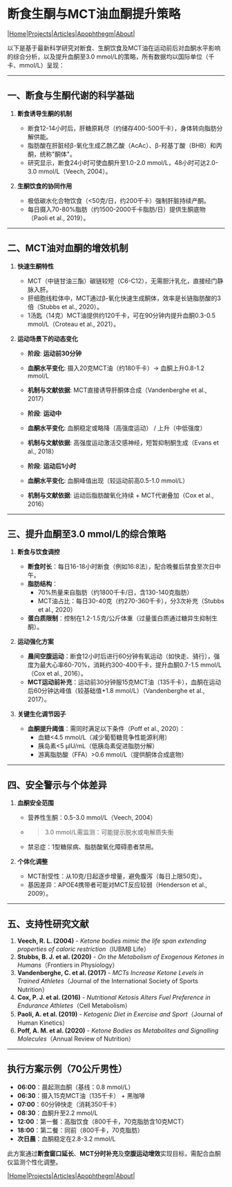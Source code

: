 # 断食生酮与MCT油血酮提升策略

|[Home](/README.md)|[Projects](/projects.md)|[Articles](/articles.md)|[Apophthegm](/apophthegm.md)|[About](/about.md)|

以下是基于最新科学研究对断食、生酮饮食及MCT油在运动前后对血酮水平影响的综合分析，以及提升血酮至3.0 mmol/L的策略，所有数据均以国际单位（千卡、mmol/L）呈现：

---

## **一、断食与生酮代谢的科学基础**
1. **断食诱导生酮的机制**  
   - 断食12-14小时后，肝糖原耗尽（约储存400-500千卡），身体转向脂肪分解供能。  
   - 脂肪酸在肝脏经β-氧化生成乙酰乙酸（AcAc）、β-羟基丁酸（BHB）和丙酮，统称"酮体"。  
   - 研究显示，断食24小时可使血酮升至1.0-2.0 mmol/L，48小时可达2.0-3.0 mmol/L（Veech, 2004）。

2. **生酮饮食的协同作用**  
   - 极低碳水化合物饮食（<50克/日，约200千卡）强制肝脏持续产酮。  
   - 每日摄入70-80%脂肪（约1500-2000千卡脂肪/日）提供生酮底物（Paoli et al., 2019）。

---

## **二、MCT油对血酮的增效机制**
1. **快速生酮特性**  
   - MCT（中链甘油三酯）碳链较短（C6-C12），无需胆汁乳化，直接经门静脉入肝。  
   - 肝细胞线粒体中，MCT通过β-氧化快速生成酮体，效率是长链脂肪酸的3倍（Stubbs et al., 2020）。  
   - 1汤匙（14克）MCT油提供约120千卡，可在90分钟内提升血酮0.3-0.5 mmol/L（Croteau et al., 2021）。

2. **运动场景下的动态变化**  

   - **阶段**: **运动前30分钟**    
   - **血酮水平变化**: 摄入20克MCT油（约180千卡）→ 血酮上升0.8-1.2 mmol/L     
   - **机制与文献依据**: MCT直接诱导肝酮体合成（Vandenberghe et al., 2017）      

   - **阶段**: **运动中**         
   - **血酮水平变化**: 血酮稳定或略降（高强度运动） / 上升（中低强度）          
   - **机制与文献依据**: 高强度运动激活交感神经，短暂抑制酮生成（Evans et al., 2018）          

   - **阶段**: **运动后1小时**    
   - **血酮水平变化**: 血酮峰值出现（较运动前高0.5-1.0 mmol/L）            
   - **机制与文献依据**: 运动后脂肪酸氧化持续 + MCT代谢叠加（Cox et al., 2016）        

---

## **三、提升血酮至3.0 mmol/L的综合策略**
1. **断食与饮食调控**  
   - **断食时长**：每日16-18小时断食（例如16:8法），配合晚餐后禁食至次日中午。  
   - **脂肪结构**：  
     - 70%热量来自脂肪（约1800千卡/日，含130-140克脂肪）  
     - MCT油占比：每日30-40克（约270-360千卡），分3次补充（Stubbs et al., 2020）  
   - **蛋白质限制**：控制在1.2-1.5克/公斤体重（过量蛋白质通过糖异生抑制生酮）。

2. **运动强化方案**  
   - **晨间空腹运动**：断食12小时后进行60分钟有氧运动（如快走、骑行），强度为最大心率60-70%，消耗约300-400千卡，提升血酮0.7-1.5 mmol/L（Cox et al., 2016）。  
   - **MCT运动前补充**：运动前30分钟服15克MCT油（135千卡），血酮在运动后60分钟达峰值（较基础值+1.8 mmol/L）（Vandenberghe et al., 2017）。

3. **关键生化调节因子**  
   - **血酮提升阈值**：需同时满足以下条件（Poff et al., 2020）：  
     - 血糖<4.5 mmol/L（减少葡萄糖竞争性能源利用）  
     - 胰岛素<5 μIU/mL（低胰岛素促进脂肪分解）  
     - 游离脂肪酸（FFA）>0.6 mmol/L（提供酮体合成底物）

---

## **四、安全警示与个体差异**
1. **血酮安全范围**  
   - 营养性生酮：0.5-3.0 mmol/L（Veech, 2004）  
   - >3.0 mmol/L需监测：可能提示脱水或电解质失衡  
   - 禁忌症：1型糖尿病、脂肪酸氧化障碍患者禁用。

2. **个体化调整**  
   - MCT耐受性：从10克/日起逐步增量，避免腹泻（每日上限50克）。  
   - 基因差异：APOE4携带者可能对MCT反应较弱（Henderson et al., 2009）。

---

## **五、支持性研究文献**
1. **Veech, R. L. (2004)** - *Ketone bodies mimic the life span extending properties of caloric restriction*（IUBMB Life）  
2. **Stubbs, B. J. et al. (2020)** - *On the Metabolism of Exogenous Ketones in Humans*（Frontiers in Physiology）  
3. **Vandenberghe, C. et al. (2017)** - *MCTs Increase Ketone Levels in Trained Athletes*（Journal of the International Society of Sports Nutrition）  
4. **Cox, P. J. et al. (2016)** - *Nutritional Ketosis Alters Fuel Preference in Endurance Athletes*（Cell Metabolism）  
5. **Paoli, A. et al. (2019)** - *Ketogenic Diet in Exercise and Sport*（Journal of Human Kinetics）  
6. **Poff, A. M. et al. (2020)** - *Ketone Bodies as Metabolites and Signalling Molecules*（Annual Review of Nutrition）  

---

## **执行方案示例（70公斤男性）**
- **06:00**：晨起测血酮（基线：0.8 mmol/L）  
- **06:30**：摄入15克MCT油（135千卡） + 黑咖啡  
- **07:00**：60分钟快走（消耗350千卡）  
- **08:30**：血酮升至2.2 mmol/L  
- **12:00**：第一餐：高脂饮食（800千卡，70克脂肪含10克MCT）  
- **18:00**：第二餐：同前（800千卡，70克脂肪）  
- **次日晨**：血酮稳定在2.8-3.2 mmol/L  

此方案通过**断食窗口延长**、**MCT分时补充**及**空腹运动增效**实现目标，需配合血酮仪监测个性化调整。

|[Home](/README.md)|[Projects](/projects.md)|[Articles](/articles.md)|[Apophthegm](/apophthegm.md)|[About](/about.md)|
